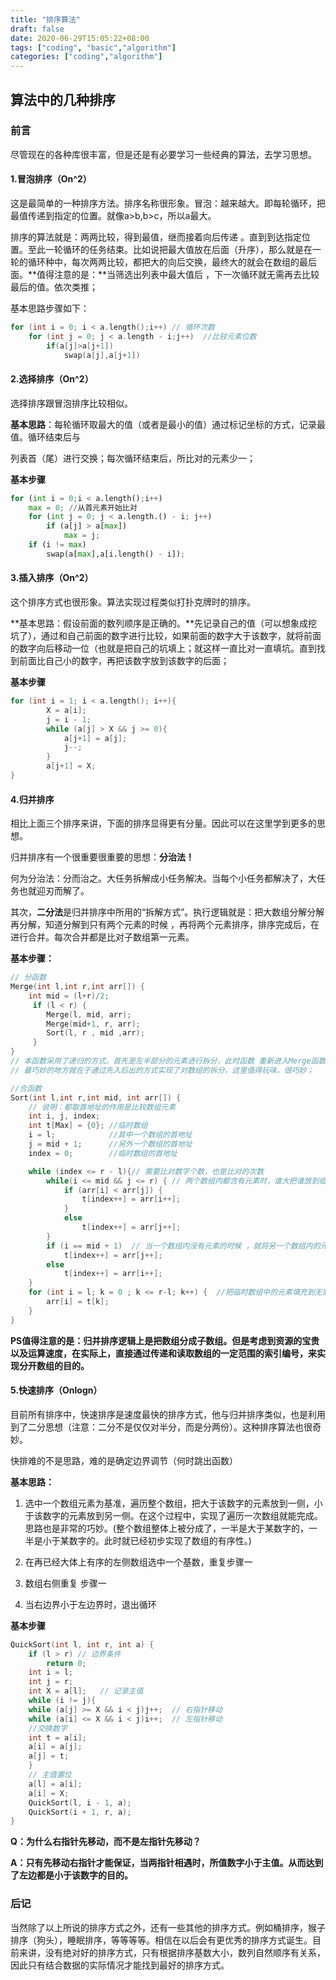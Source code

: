 ```yaml
---
title: "排序算法"
draft: false
date: 2020-06-29T15:05:22+08:00
tags: ["coding", "basic","algorithm"]
categories: ["coding","algorithm"]
---
```


## 算法中的几种排序

### **前言**

尽管现在的各种库很丰富，但是还是有必要学习一些经典的算法，去学习思想。

#### 1.冒泡排序（On^2）

这是最简单的一种排序方法。排序名称很形象。冒泡：越来越大。即每轮循环，把最值传递到指定的位置。就像a>b,b>c，所以a最大。

排序的算法就是：两两比较，得到最值，继而接着向后传递 。直到到达指定位置。至此一轮循环的任务结束。比如说把最大值放在后面（升序），那么就是在一轮的循环种中，每次两两比较，都把大的向后交换，最终大的就会在数组的最后面。**值得注意的是：**当筛选出列表中最大值后 ，下一次循环就无需再去比较最后的值。依次类推；

基本思路步骤如下：

```cpp
for (int i = 0; i < a.length();i++) // 循环次数
	for (int j = 0; j < a.length - i;j++)  //比较元素位数
		if(a[j]>a[j+1])
			swap(a[j],a[j+1])
```

#### 2.选择排序（On^2）

选择排序跟冒泡排序比较相似。

**基本思路**：每轮循环取最大的值（或者是最小的值）通过标记坐标的方式，记录最值。循环结束后与

列表首（尾）进行交换；每次循环结束后，所比对的元素少一；

**基本步骤**

```python
for (int i = 0;i < a.length();i++)
	max = 0; //从首元素开始比对
	for (int j = 0; j < a.length.() - i; j++)
		if (a[j] > a[max])
			max = j;
	if (i != max)
		swap(a[max],a[i.length() - i]);
```

#### 3.插入排序（On^2）

这个排序方式也很形象。算法实现过程类似打扑克牌时的排序。

**基本思路：假设前面的数列顺序是正确的。**先记录自己的值（可以想象成挖坑了），通过和自己前面的数字进行比较，如果前面的数字大于该数字，就将前面的数字向后移动一位（也就是把自己的坑填上；就这样一直比对一直填坑。直到找到前面比自己小的数字，再把该数字放到该数字的后面；

**基本步骤**

```cpp
for (int i = 1; i < a.length(); i++){
		X = a[i];
		j = i - 1;
		while (a[j] > X && j >= 0){
			a[j+1] = a[j];
			j--;
		}
		a[j+1] = X;
}
```

#### **4.归并排序**

相比上面三个排序来讲，下面的排序显得更有分量。因此可以在这里学到更多的思想。

归并排序有一个很重要很重要的思想：**分治法！**

何为分治法：分而治之。大任务拆解成小任务解决。当每个小任务都解决了，大任务也就迎刃而解了。

其次，**二分法**是归并排序中所用的“拆解方式”。执行逻辑就是：把大数组分解分解再分解，知道分解到只有两个元素的时候 ，再将两个元素排序，排序完成后，在进行合并。每次合并都是比对子数组第一元素。

**基本步骤：**

```cpp
// 分函数
Merge(int l,int r,int arr[]) {
	int	mid = (l+r)/2;
	 if (l < r) {
	 	Merge(l, mid, arr);
	 	Merge(mid+1, r, arr);
	 	Sort(l, r , mid ,arr);
	 }
}
// 本函数采用了递归的方式。首先是左半部分的元素进行拆分，此时函数 重新进入Merge函数，知道l=r（是剩下一个元素）。再去执行下面的Merge函数。此时mid是上一个函数的mid，r也是上一个函数的r.从而保证了左右两组数组的对称性。
// 最巧妙的地方就在于通过先入后出的方式实现了对数组的拆分，这里值得玩味，很巧妙；
```

```cpp
//合函数
Sort(int l,int r,int mid, int arr[]) {
    // 说明：都取首地址的作用是比较数组元素
    int i, j, index;
    int t[Max] = {0}; //临时数组
    i = l;			  //其中一个数组的首地址
    j = mid + 1;	  //另外一个数组的首地址
    index = 0;	      //临时数组的首地址

    while (index <= r - l){// 需要比对数字个数，也是比对的次数
    	while(i <= mid && j <= r) { // 两个数组内都含有元素时，谁大把谁放到临时数组内；
			if (arr[i] < arr[j]) {
                t[index++] = arr[i++];
            }
            else
                t[index++] = arr[j++];
        }
        if (i == mid + 1)  // 当一个数组内没有元素的时候 ，就将另一个数组内的元素拷贝到临时数组中（循序一致）
            t[index++] = arr[j++];
        else
            t[index++] = arr[i++];
    }
	for (int i = l; k = 0 ; k <= r-l; k++) {  //把临时数组中的元素填充到无需的数组中，使之有序。
        arr[i] = t[k];
    }
}
```

**PS值得注意的是：归并排序逻辑上是把数组分成子数组。但是考虑到资源的宝贵以及运算速度，在实际上，直接通过传递和读取数组的一定范围的索引编号，来实现分开数组的目的。**

#### 5.快速排序（Onlogn）

目前所有排序中，快速排序是速度最快的排序方式，他与归并排序类似，也是利用到了二分思想（注意：二分不是仅仅对半分，而是分两份）。这种排序算法也很奇妙。

快排难的不是思路，难的是确定边界调节（何时跳出函数）

**基本思路：** 

1. 选中一个数组元素为基准，遍历整个数组，把大于该数字的元素放到一侧，小于该数字的元素放到另一侧。在这个过程中，实现了遍历一次数组就能完成。思路也是非常的巧妙。(整个数组整体上被分成了，一半是大于某数字的，一半是小于某数字的。此时就已经初步实现了数组的有序性。)

2. 在再已经大体上有序的左侧数组选中一个基数，重复步骤一

3. 数组右侧重复 步骤一

4. 当右边界小于左边界时，退出循环


**基本步骤**

```cpp
QuickSort(int l, int r, int a) {
    if (l > r) // 边界条件
        return 0;
	int i = l;
	int j = r;
	int X = a[l];	// 记录主值
	while (i != j){
	while (a[j] >= X && i < j)j++;  // 右指针移动
	while (a[i] <= X && i < j)i++;	// 左指针移动
	//交换数字
    int t = a[i];	
	a[i] = a[j];
	a[j] = t;
	}
    // 主值置位
	a[l] = a[i];	
	a[i] = X;
    QuickSort(l, i - 1, a);
    QuickSort(i + 1, r, a);
} 
```

**Q：为什么右指针先移动，而不是左指针先移动？**

**A：只有先移动右指针才能保证，当两指针相遇时，所值数字小于主值。从而达到了左边都是小于该数字的目的。**



### **后记**

当然除了以上所说的排序方式之外，还有一些其他的排序方式。例如桶排序，猴子排序（狗头），睡眠排序，等等等等。相信在以后会有更优秀的排序方式诞生。目前来讲，没有绝对好的排序方式，只有根据排序基数大小，数列自然顺序有关系，因此只有结合数据的实际情况才能找到最好的排序方式。